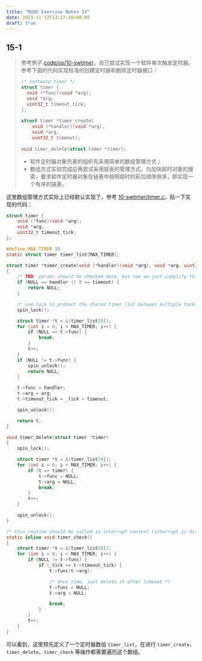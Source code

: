 ```yaml
---
title: "RVOS Exercise Notes IV"
date: 2023-11-12T13:27:28+08:00
draft: true
---
```


## 15-1

> 参考例子 [code/os/10-swtimer](https://github.com/ludics/riscv-operating-system-mooc/tree/exercise/code/os/10-swtimer)，自己尝试实现一个软件单次触发定时器。参考下面的代码实现标准的创建定时器和删除定时器接口：
> ```c
> /* software timer */ 
> struct timer { 
>   void (*func)(void *arg); 
>   void *arg; 
>   uint32_t timeout_tick; 
> }; 
>  
> struct timer *timer_create( 
>     void (*handler)(void *arg), 
>     void *arg, 
>     uint32_t timeout); 
>  
> void timer_delete(struct timer *timer);
> ```
> - 软件定时器对象列表的组织先采用简单的数组管理方式；
> - 数组方式实验完成后再尝试采用链表的管理方式。为加快超时对象的搜索，要求软件定时器对象在链表中按照超时的前后顺序排序，即实现一个有序的链表。

这里数组管理方式实际上已经默认实现了，参考 [10-swtimer/timer.c](https://github.com/ludics/riscv-operating-system-mooc/blob/exercise/code/os/10-swtimer/timer.c)。贴一下实现的代码：
```c
struct timer {
	void (*func)(void *arg);
	void *arg;
	uint32_t timeout_tick;
};

#define MAX_TIMER 10
static struct timer timer_list[MAX_TIMER];

struct timer *timer_create(void (*handler)(void *arg), void *arg, uint32_t timeout)
{
	/* TBD: params should be checked more, but now we just simplify this */
	if (NULL == handler || 0 == timeout) {
		return NULL;
	}

	/* use lock to protect the shared timer_list between multiple tasks */
	spin_lock();

	struct timer *t = &(timer_list[0]);
	for (int i = 0; i < MAX_TIMER; i++) {
		if (NULL == t->func) {
			break;
		}
		t++;
	}
	if (NULL != t->func) {
		spin_unlock();
		return NULL;
	}

	t->func = handler;
	t->arg = arg;
	t->timeout_tick = _tick + timeout;

	spin_unlock();

	return t;
}

void timer_delete(struct timer *timer)
{
	spin_lock();

	struct timer *t = &(timer_list[0]);
	for (int i = 0; i < MAX_TIMER; i++) {
		if (t == timer) {
			t->func = NULL;
			t->arg = NULL;
			break;
		}
		t++;
	}

	spin_unlock();
}

/* this routine should be called in interrupt context (interrupt is disabled) */
static inline void timer_check()
{
	struct timer *t = &(timer_list[0]);
	for (int i = 0; i < MAX_TIMER; i++) {
		if (NULL != t->func) {
			if (_tick >= t->timeout_tick) {
				t->func(t->arg);

				/* once time, just delete it after timeout */
				t->func = NULL;
				t->arg = NULL;

				break;
			}
		}
		t++;
	}
}
```
可以看到，这里预先定义了一个定时器数组 `timer_list`，在进行 `timer_create`、`timer_delete`、`timer_check` 等操作都需要遍历这个数组。

